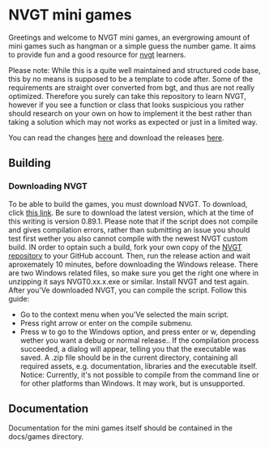 # NVGT mini games
Greetings and welcome to NVGT mini games, an evergrowing amount of mini games such as hangman or a simple guess the number game. It aims to provide fun and a good resource for [nvgt](https://github.com/samtupy/nvgt) learners.

Please note: While this is a quite well maintained and structured code base, this by no means is supposed to be a template to code after. Some of the requirements are straight over converted from bgt, and thus are not really optimized. Therefore you surely can take this repository to learn NVGT, however if you see a function or class that looks suspicious you rather should research on your own on how to implement it the best rather than taking a solution which may not works as expected or just in a limited way.

You can read the changes [here](docs/changelog.md) and download the releases [here](https://github.com/garo-pro/nvgt-minigames/releases/).

## Building
### Downloading NVGT
To be able to build the games, you must download NVGT. To download, click [this link](https://nvgt.gg/downloads/). Be sure to download the latest version, which at the time of this writing is version 0.89.1.
Please note that if the script does not compile and gives compilation errors, rather than submitting an issue you should test first wether you also cannot compile with the newest NVGT custom build. IN order to optain such a build, fork your own copy of the [NVGT repository](https://github.com/samtupy/nvgt) to your GitHub account. Then, run the release action and wait aproxemately 10 minutes, before downloading the Windows release. There are two Windows related files, so make sure you get the right one where in unzipping it says NVGT0.xx.x.exe or similar. Install NVGT and test again.
After you'Ve downloaded NVGT, you can compile the script. Follow this guide:
- Go to the context menu when you'Ve selected the main script.
- Press right arrow or enter on the compile submenu.
- Press w to go to the Windows option, and press enter or w, depending wether you want a debug or normal release..
If the compilation process succeeded, a dialog will appear, telling you that the executable was saved. A .zip file should be in the current directory, containing all required assets, e.g. documentation, libraries and the executable itself.
Notice: Currently, it's not possible to compile from the command line or for other platforms than Windows. It may work, but is unsupported.

## Documentation
Documentation for the mini games itself should be contained in the docs/games directory.